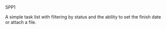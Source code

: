 SPP1

A simple task list with filtering by status and the ability to set the finish date or attach a file.